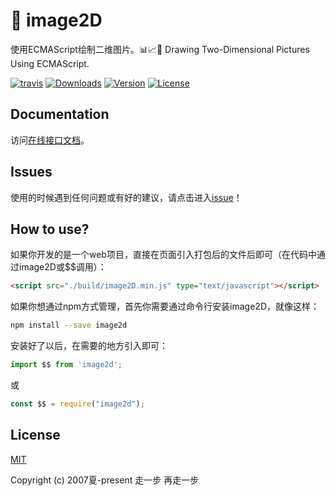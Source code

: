 # 🍇 image2D
使用ECMAScript绘制二维图片。📊📈🎉 Drawing Two-Dimensional Pictures Using ECMAScript.

<a href="https://www.travis-ci.org/yelloxing/image2D"><img src="https://www.travis-ci.org/yelloxing/image2D.svg?branch=master" alt="travis"></a>
<a href="https://npmcharts.com/compare/image2d?minimal=true"><img src="https://img.shields.io/npm/dm/image2d.svg" alt="Downloads"></a>
<a href="https://www.npmjs.com/package/image2d"><img src="https://img.shields.io/npm/v/image2d.svg" alt="Version"></a>
<a href="https://github.com/yelloxing/image2D/blob/master/LICENSE"><img src="https://img.shields.io/npm/l/image2d.svg" alt="License"></a>

## Documentation
访问[在线接口文档](https://yelloxing.github.io/image2D/)。

## Issues
使用的时候遇到任何问题或有好的建议，请点击进入[issue](https://github.com/yelloxing/image2D/issues)！

## How to use?
如果你开发的是一个web项目，直接在页面引入打包后的文件后即可（在代码中通过image2D或$$调用）：

```html
<script src="./build/image2D.min.js" type="text/javascript"></script>
```

如果你想通过npm方式管理，首先你需要通过命令行安装image2D，就像这样：

```bash
npm install --save image2d
```

安装好了以后，在需要的地方引入即可：

```js
import $$ from 'image2d';
```

或

```js
const $$ = require("image2d");
```

## License

[MIT](https://github.com/yelloxing/image2D/blob/master/LICENSE)

Copyright (c) 2007夏-present 走一步 再走一步
